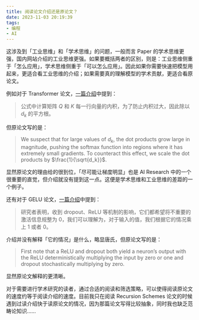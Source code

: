 ```yaml
---
title: 阅读论文介绍还是原论文？
date: 2023-11-03 20:19:39
tags:
- 编程
- AI
---
```


这涉及到「工业思维」和「学术思维」的问题，一般而言 Paper 的学术思维更强，国内网站介绍的工业思维更强。如果要概括两者的区别，则是：工业思维侧重于「怎么应用」，学术思维侧重于「可以怎么应用」。因此如果你需要快速把模型用起来，更适合看工业思维的介绍；如果需要真的理解模型的学术贡献，更适合看原论文。

例如对于 Transformer 论文，[一篇介绍](https://zhuanlan.zhihu.com/p/338817680)中提到：

> 公式中计算矩阵 $Q$ 和 $K$ 每一行向量的内积，为了防止内积过大，因此除以 $d_k$ 的平方根。

但原论文写的是：

> We suspect that for large values of $d_k$, the dot products grow large in magnitude, pushing the softmax function into regions where it has extremely small gradients. To counteract this effect, we scale the dot products by $\frac{1}{\sqrt{d_k}}$.

显然原论文的理由给的很到位，「尽可能让梯度明显」也是 AI Research 中的一个很重要的直觉，但介绍就没有提到这一点。这便是学术思维和工业思维的差距的一个例子。

还有对于 GELU 论文，[一篇介绍](https://zhuanlan.zhihu.com/p/394465965)中提到：

> 研究者表明，收到 dropout、ReLU 等机制的影响，它们都希望将不重要的激活信息规整为 0，我们可以理解为，对于输入的值，我们根据它的情况乘上 1 或者 0。

介绍并没有解释「它的情况」是什么，略显唐氏，但原论文写的是：

> First note that a ReLU and dropout both yield a neuron’s output with the ReLU deterministically multiplying the input by zero or one and dropout stochastically multiplying by zero.

显然原论文解释的更清晰。

对于需要进行学术研究的读者，通过合适的阅读和筛选策略，可以使得阅读原论文的速度约等于阅读介绍的速度。目前我只在阅读 Recursion Schemes 论文的时候遇到过读介绍快于读原论文的情况，因为那篇论文写得比较抽象，同时我也缺乏范畴论知识……
